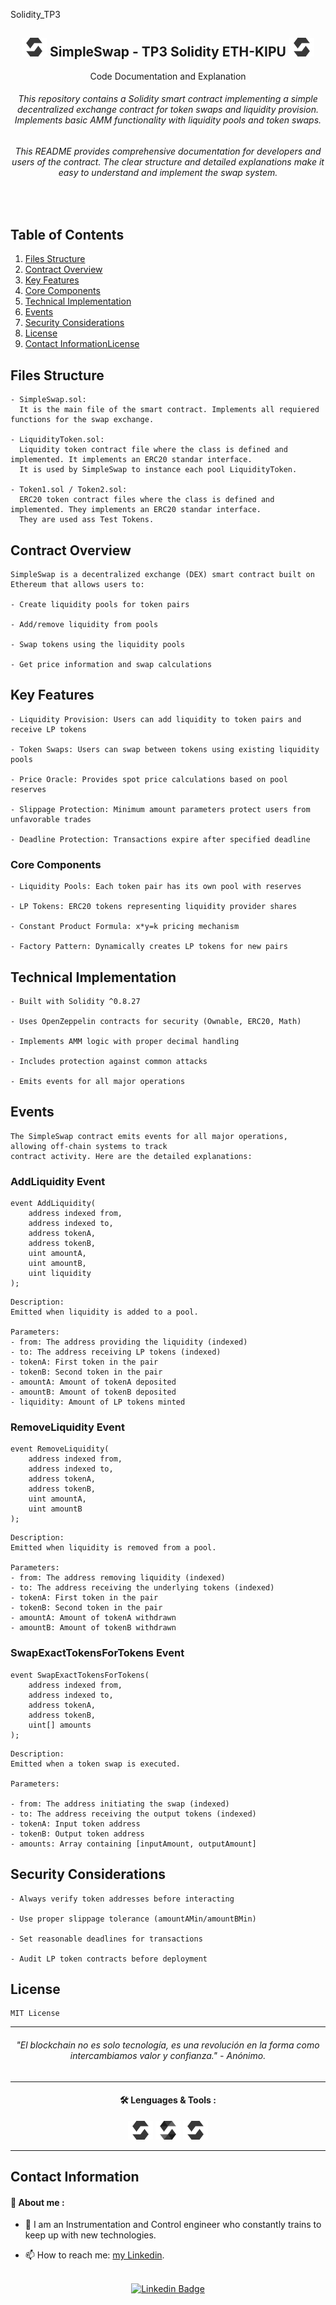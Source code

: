 <!--
**emito69/emito69** is a ✨ _special_ ✨ repository because its `README.md` (this file) appears on your GitHub profile.
Here are some ideas to get you started:
- 🔭 I’m currently working on ...
- 🌱 I’m currently learning ...
- 👯 I’m looking to collaborate on ...
- 🤔 I’m looking for help with ...
- 💬 Ask me about ...
- 📫 How to reach me: ...
- 😄 Pronouns: ...
- ⚡ Fun fact: ...

En el README de github no puedo añadir scrpits de java o css, tengo que trabajar directamente con atributos en html
-->

Solidity_TP3

<div id="header" align="center">
  <h2 align="center"> <img src="https://github.com/devicons/devicon/blob/master/icons/solidity/solidity-plain.svg" title="Solidity" alt="Solidity" height="30" width="40"/> SimpleSwap - TP3 Solidity ETH-KIPU <img src="https://github.com/devicons/devicon/blob/master/icons/solidity/solidity-plain.svg" title="Solidity" alt="Solidity" height="30" width="40"/> </h2>
  Code Documentation and Explanation
  <h6 align="center"> This repository contains a Solidity smart contract implementing a simple decentralized exchange contract for token swaps and liquidity provision. Implements basic AMM functionality with liquidity pools and token swaps.</h6>
  <h6 align="center"> This README provides comprehensive documentation for developers and users of the contract. The clear structure and detailed explanations make it easy to understand and implement the swap system.</h6>
  <br>
</div>

## Table of Contents
1. [Files Structure](#files-structure)
2. [Contract Overview](#contract-overview)
3. [Key Features](#key-features)
4. [Core Components](#core-components)
5. [Technical Implementation](#technical-implementation)
6. [Events](#events)
7. [Security Considerations](#security-considerations)
8. [License](#license)
9. [Contact InformationLicense](#contact-information)

## Files Structure
```
- SimpleSwap.sol:
  It is the main file of the smart contract. Implements all requiered functions for the swap exchange.

- LiquidityToken.sol:
  Liquidity token contract file where the class is defined and implemented. It implements an ERC20 standar interface.
  It is used by SimpleSwap to instance each pool LiquidityToken.

- Token1.sol / Token2.sol:
  ERC20 token contract files where the class is defined and implemented. They implements an ERC20 standar interface.
  They are used ass Test Tokens.
```

## Contract Overview
```
SimpleSwap is a decentralized exchange (DEX) smart contract built on Ethereum that allows users to:

- Create liquidity pools for token pairs

- Add/remove liquidity from pools

- Swap tokens using the liquidity pools

- Get price information and swap calculations

```

## Key Features
```
- Liquidity Provision: Users can add liquidity to token pairs and receive LP tokens

- Token Swaps: Users can swap between tokens using existing liquidity pools

- Price Oracle: Provides spot price calculations based on pool reserves

- Slippage Protection: Minimum amount parameters protect users from unfavorable trades

- Deadline Protection: Transactions expire after specified deadline

```

### Core Components
```
- Liquidity Pools: Each token pair has its own pool with reserves

- LP Tokens: ERC20 tokens representing liquidity provider shares

- Constant Product Formula: x*y=k pricing mechanism

- Factory Pattern: Dynamically creates LP tokens for new pairs

```

## Technical Implementation
```
- Built with Solidity ^0.8.27

- Uses OpenZeppelin contracts for security (Ownable, ERC20, Math)

- Implements AMM logic with proper decimal handling

- Includes protection against common attacks

- Emits events for all major operations

```

## Events
```
The SimpleSwap contract emits events for all major operations, allowing off-chain systems to track 
contract activity. Here are the detailed explanations:
```
### AddLiquidity Event
```solidity
event AddLiquidity(
    address indexed from,
    address indexed to,
    address tokenA,
    address tokenB,
    uint amountA,
    uint amountB,
    uint liquidity
);
```
```
Description:
Emitted when liquidity is added to a pool.

Parameters:
- from: The address providing the liquidity (indexed)
- to: The address receiving LP tokens (indexed)
- tokenA: First token in the pair
- tokenB: Second token in the pair
- amountA: Amount of tokenA deposited
- amountB: Amount of tokenB deposited
- liquidity: Amount of LP tokens minted
```

### RemoveLiquidity Event
```solidity
event RemoveLiquidity(
    address indexed from,
    address indexed to,
    address tokenA,
    address tokenB,
    uint amountA,
    uint amountB
);
```
```
Description:
Emitted when liquidity is removed from a pool.

Parameters:
- from: The address removing liquidity (indexed)
- to: The address receiving the underlying tokens (indexed)
- tokenA: First token in the pair
- tokenB: Second token in the pair
- amountA: Amount of tokenA withdrawn
- amountB: Amount of tokenB withdrawn
```

### SwapExactTokensForTokens Event
```solidity
event SwapExactTokensForTokens(
    address indexed from,
    address indexed to,
    address tokenA,
    address tokenB,
    uint[] amounts
);
```
```
Description:
Emitted when a token swap is executed.

Parameters:

- from: The address initiating the swap (indexed)
- to: The address receiving the output tokens (indexed)
- tokenA: Input token address
- tokenB: Output token address
- amounts: Array containing [inputAmount, outputAmount]
```

## Security Considerations

```
- Always verify token addresses before interacting

- Use proper slippage tolerance (amountAMin/amountBMin)

- Set reasonable deadlines for transactions

- Audit LP token contracts before deployment
```

## License

```
MIT License
```

<hr>
<h6 align="center"> "El blockchain no es solo tecnología, es una revolución en la forma como intercambiamos valor y confianza." - Anónimo.</h6>

<hr>
<div align="center">
 <h4> 🛠 Lenguages & Tools : </h4>
  <img src="https://github.com/devicons/devicon/blob/master/icons/solidity/solidity-plain.svg" title="Solidity" alt="Solidity" height="30" width="40"/>
  <img src="https://github.com/devicons/devicon/blob/master/icons/solidity/solidity-original.svg" title="Solidity" alt="Solidity" height="30" width="40"/>
  <img src="https://github.com/devicons/devicon/blob/master/icons/solidity/solidity-plain.svg" title="Solidity" alt="Solidity" height="30" width="40"/>
  <br>
</div>

<hr>

## Contact Information

 <h4> 🔭 About me : </h4>

- 📝  I am an Instrumentation and Control engineer who constantly trains to keep up with new technologies.

- 📫 How to reach me: [my Linkedin](https://www.linkedin.com/in/emiliano-alvarez-a6677b1b4).

<br>
<div id="badges" align="center">
    <a href="https://www.linkedin.com/in/emiliano-alvarez-a6677b1b4/">
        <img src="https://img.shields.io/badge/LinkedIn-0077B5?style=for-the-badge&logo=linkedin&logoColor=white" alt="Linkedin Badge"  style="max-width: 100%;">
    </a> 
</div>
<br>
</div>

